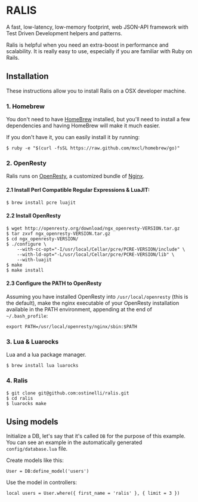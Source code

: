 # RALIS
A fast, low-latency, low-memory footprint, web JSON-API framework with Test Driven Development helpers and patterns.

Ralis is helpful when you need an extra-boost in performance and scalability. It is really easy to use, especially if you are familiar with Ruby on Rails.

## Installation
These instructions allow you to install Ralis on a OSX developer machine.

### 1. Homebrew
You don't need to have [HomeBrew](http://brew.sh/) installed, but you'll need to install a few dependencies and having HomeBrew will make it much easier.

If you don't have it, you can easily install it by running:
```
$ ruby -e "$(curl -fsSL https://raw.github.com/mxcl/homebrew/go)"
```

### 2. OpenResty
Ralis runs on [OpenResty](http://openresty.org/), a customized bundle of [Nginx](http://nginx.org/).

#### 2.1 Install Perl Compatible Regular Expressions & LuaJIT:
```
$ brew install pcre luajit
````

#### 2.2 Install OpenResty
```
$ wget http://openresty.org/download/ngx_openresty-VERSION.tar.gz
$ tar zxvf ngx_openresty-VERSION.tar.gz
$ cd ngx_openresty-VERSION/
$ ./configure \
	--with-cc-opt="-I/usr/local/Cellar/pcre/PCRE-VERSION/include" \
	--with-ld-opt="-L/usr/local/Cellar/pcre/PCRE-VERSION/lib" \
	--with-luajit
$ make
$ make install
```

#### 2.3 Configure the PATH to OpenResty
Assuming you have installed OpenResty into `/usr/local/openresty` (this is the default), make the nginx executable of your OpenResty installation available in the PATH environment, appending at the end of `~/.bash_profile`:
```
export PATH=/usr/local/openresty/nginx/sbin:$PATH
```

### 3. Lua & Luarocks
Lua and a lua package manager.

```
$ brew install lua luarocks
```

### 4. Ralis
```
$ git clone git@github.com:ostinelli/ralis.git
$ cd ralis
$ luarocks make
```

## Using models

Initialize a DB, let's say that it's called `DB` for the purpose of this example. You can see an example in the automatically generated `config/database.lua` file.

Create models like this:

```
User = DB:define_model('users')
```

Use the model in controllers:

```
local users = User.where({ first_name = 'ralis' }, { limit = 3 })
```
